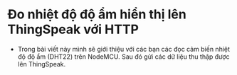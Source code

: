# Đo nhiệt độ độ ẩm hiển thị lên ThingSpeak với HTTP

-  Trong bài viết này mình sẽ giới thiệu với các bạn các đọc cảm biến nhiệt độ độ ẩm (DHT22) trên NodeMCU. Sau đó gửi các dữ liệu thu thập được lên ThingSpeak.
